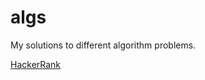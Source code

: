 # algs

My solutions to different algorithm problems.

[HackerRank](https://www.hackerrank.com/mircea_mironenco)
